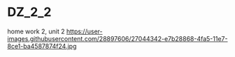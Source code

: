 # DZ_2_2
home work 2, unit 2
https://user-images.githubusercontent.com/28897606/27044342-e7b28868-4fa5-11e7-8ce1-ba4587874f24.jpg

